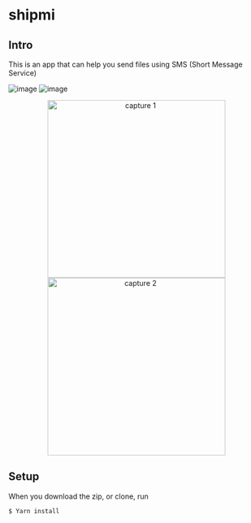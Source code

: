 # shipmi

## Intro
This is an app that can help you send files using SMS (Short Message Service)

![image](https://user-images.githubusercontent.com/91855362/189550542-b2f38e87-4f72-4b81-bed2-a1f71c4e05ad.png) ![image](https://user-images.githubusercontent.com/91855362/189550551-6eed3469-5499-4a46-8b5a-c604884733c2.png)
<p align="center">
  <img src="https://user-images.githubusercontent.com/91855362/189550542-b2f38e87-4f72-4b81-bed2-a1f71c4e05ad.png)" width="350" title="capture 1">
  <img src="[your_relative_path_here_number_2_large_name](https://user-images.githubusercontent.com/91855362/189550551-6eed3469-5499-4a46-8b5a-c604884733c2.png)" width="350" alt="capture 2">
</p>

## Setup
When you download the zip, or clone, run 
```
$ Yarn install
```

